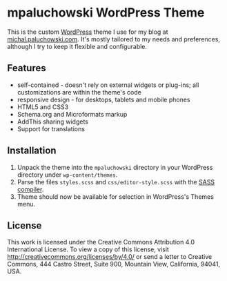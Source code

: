 mpaluchowski WordPress Theme
============================

This is the custom [WordPress](https://wordpress.org/) theme I use for my blog at [michal.paluchowski.com](https://michal.paluchowski.com/). It's mostly tailored to my needs and preferences, although I try to keep it flexible and configurable.

Features
--------

* self-contained - doesn't rely on external widgets or plug-ins; all customizations are within the theme's code
* responsive design - for desktops, tablets and mobile phones
* HTML5 and CSS3
* Schema.org and Microformats markup
* AddThis sharing widgets
* Support for translations

Installation
------------

1. Unpack the theme into the `mpaluchowski` directory in your WordPress directory under `wp-content/themes`.
1. Parse the files `styles.scss` and `css/editor-style.scss` with the [SASS compiler](http://sass-lang.com/).
1. Theme should now be available for selection in WordPress's Themes menu.

License
-------

This work is licensed under the Creative Commons Attribution 4.0 International License. To view a copy of this license, visit http://creativecommons.org/licenses/by/4.0/ or send a letter to Creative Commons, 444 Castro Street, Suite 900, Mountain View, California, 94041, USA.
